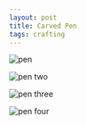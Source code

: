 ```yaml
---
layout: post
title: Carved Pen
tags: crafting
---
```


![pen](http://i.imgur.com/pCd7tEa.jpg)

![pen two](http://i.imgur.com/3hdgTC0.jpg)

![pen three](http://imgur.com/jOZTsBo.jpg)

![pen four](http://imgur.com/XcMFoAJ.jpg)

